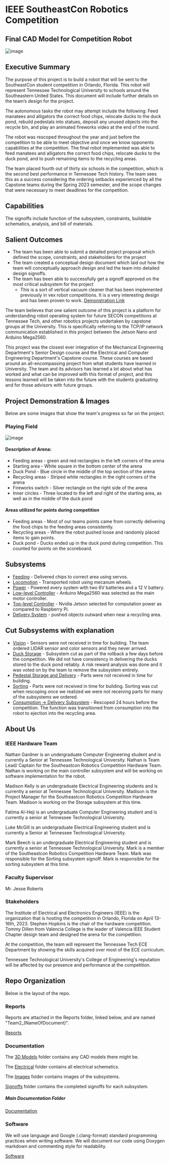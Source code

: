# **IEEE SoutheastCon Robotics Competition**

## **Final CAD Model for Competition Robot**

![image](/Documentation/Images/finalcadmodel.png)

## **Executive Summary**

The purpose of this project is to build a robot that will be sent to the SoutheastCon student competition in Orlando, Florida. This robot will represent Tennessee Technological University to schools around the Southeastern United States. This document will include further details on the team’s design for the project.

The autonomous tasks the robot may attempt include the following: Feed manatees and alligators the correct food chips, relocate ducks to the duck pond, rebuild pedestals into statues, deposit any unused objects into the recycle bin, and play an animated fireworks video at the end of the round.

The robot was rescoped throughout the year and just before the competition to be able to meet objective and once we know opponents capabilities at the competition. The final robot implemented was able to feed manatees and alligators the correct food chips, relocate ducks to the duck pond, and to push remaining items to the recycling areas. 

The team placed fourth out of thirty six schools in the competition, which is the second best performance in Tennessee Tech history. The team sees this as a success considering the ordering setbacks experienced by all the Capstone teams during the Spring 2023 semester, and the scope changes that were necessary to meet deadlines for the competition. 

## **Capabilities**

The signoffs include function of the subsystem, constraints, buildable schematics, analysis, and bill of materials.

## **Salient Outcomes**

* The team has been able to submit a detailed project proposal which defined the scope, constraints, and stakeholders for the project
* The team created a conceptual design document which laid out how the team will conceptually approach design and led the team into detailed design signoffs. 
* The team has been able to successfully get a signoff approved on the most critical subsystem for the project
  * This is a sort of vertical vacuum cleaner that has been implemented previously in vex robot competitions. It is a very interesting design and has been proven to work. [Demonstration Link](https://youtu.be/RCfMzZY3lC0?t=230)

The team believes that one salient outcome of this project is a platform for understanding robot operating system for future SECON competitions at Tennessee Tech, and other robotics projects undertaken by capstone groups at the University. This is specifically referring to the TCP/IP network communication established in this project between the Jetson Nano and Arduino Mega2560. 

This project was the closest ever integration of the Mechanical Engineering Department's Senior Design course and the Electrical and Computer Engineering Department's Capstone course. These courses are based around an all-encompassing project from what students have learned in University. The team and its advisors has learned a lot about what has worked and what can be improved with this format of project, and this lessons learned will be taken into the future with the students graduating and for those advisors with future groups.  

## **Project Demonstration & Images**

Below are some images that show the team's progress so far on the project.

### **Playing Field**

![image](https://user-images.githubusercontent.com/30758520/233140795-096c867a-2866-42e6-b423-b5c373aa2efe.png)

#### **Description of Arena:**

- Feeding areas - green and red rectangles in the left corners of the arena
- Starting area - White square in the bottom center of the arena
- Duck Pond - Blue circle in the middle of the top section of the arena
- Recycling areas - Striped white rectangles in the right corners of the arena
- Fireworks switch - Silver rectangle on the right side of the arena
- Inner circles - Three located to the left and right of the starting area, as well as in the middle of the duck pond

#### **Areas utilized for points during competition**

- Feeding areas - Most of our teams points came from correctly delivering the food chips to the feeding areas consistently.  
- Recycling areas - Where the robot pushed loose and randomly placed items to gain points. 
- Duck pond - Ducks ended up in the duck pond during competition. This counted for points on the scoreboard. 

## **Subsystems**
- [Feeding](/Documentation/Signoffs/LukeMcGill-signoff-Feeding.md) - Delivered chips to correct area using servos.
- [Locomotion](/Documentation/Signoffs/LukeMcGill-signoff-Locomotion.md) - Transported robot using mecanum wheels.
- [Power](/Documentation/Signoffs/MarkBeech-MadisonKelly-signoff-Power.md) - Powered every system with two 6V batteries and a 12 V battery.
- [Low-level Controller](/Documentation/Signoffs/NathanGardner-signoff-LowlevelController.md) - Arduino Mega2560 was selected as the main motor controller. 
- [Top-level Controller](/Documentation/Signoffs/NathanGardner-signoff-ToplevelController.md) - Nvidia Jetson selected for computation power as compared to Raspberry Pi.
- [Delivery System](/Documentation/Signoffs/Team2-signoff-ConsumptionSubsystem.md) - pushed objects outward when near a recycling area.

## **Cut Subsystems with explanation**
- [Vision](/Documentation/Signoffs/Fatima-signoff-vision.md) - Sensors were not received in time for building. The team ordered LIDAR sensor and color sensors and they never arrived.
- [Duck Storage](/Documentation/Signoffs/MadisonKelly-signoff-DuckStorage.md) - Subsystem cut as part of the rollback a few days before the competition. We did not have consistency in delivering the ducks stored to the duck pond reliably. A risk reward analysis was done and it was voted on by the team to remove the subsystem entirely. 
- [Pedestal Storage and Delivery](/Documentation/Signoffs/MadisonKelly-signoff-PedestalStorageAndDelivery.md) - Parts were not received in time for building. 
- [Sorting](/Documentation/Signoffs/MarkBeech-signoff-Sorting.md) - Parts were not received in time for building. Sorting was cut when rescoping once we realized we were not receiving parts for many of the subsystems we ordered. 
- [Consumption -> Delivery Subsystem](/Documentation/Signoffs/Team2-signoff-ConsumptionSubsystem.md) - Rescoped 24 hours before the competition. The function was transitioned from consumption into the robot to ejection into the recycling area.  

## **About Us**

### **IEEE Hardware Team**

Nathan Gardner is an undergraduate Computer Engineering student and is currently a Senior at Tennessee Technological University. Nathan is Team Lead/ Captain for the Southeastcon Robotics Competition Hardware Team. Nathan is working on the main controller subsystem and will be working on software implementation for the robot. 

Madison Kelly is an undergraduate Electrical Engineering students and is currently a senior at Tennessee Technological University. Madison is the Project Manager for the Southeastcon Robotics Competition Hardware Team. Madison is working on the Storage subsystem at this time.

Fatima Al-Heji is an undergraduate Computer Engineering student and is currently a senior at Tennessee Technological University.

Luke McGill is an undergraduate Electrical Engineering student and is currently a Senior at Tennessee Technological University.

Mark Beech is an undergraduate Electrical Engineering student and is currently a senior at Tennessee Technological University. Mark is a member of the Southeastcon Robotics Competition Hardware Team. Mark was responsible for the Sorting subsystem signoff. Mark is responsible for the sorting subsystem at this time.


### **Faculty Supervisor**

Mr. Jesse Roberts

### **Stakeholders**

The Institute of Electrical and Electronics Engineers (IEEE) is the organization that is hosting the competition in Orlando, Florida on April 13-16th, 2023. Stephen Hopkins is the chair of the hardware competition. Tommy Dillen from Valencia College is the leader of Valencia IEEE Student Chapter design team and designed the arena for the competition.

At the competition, the team will represent the Tennessee Tech ECE Department by showing the skills acquired over most of the ECE curriculum.

Tennessee Technological University's College of Engineering's reputation will be affected by our presence and performance at the competition.

## **Repo Organization**

Below is the layout of the repo.

### **Reports**

Reports are attached in the Reports folder, linked below, and are named "Team2_(NameOfDocument)".

[Reports](/Reports/)

### **Documentation**

The [3D Models](/Documentation/3D%20Models) folder contains any CAD models there might be.

The [Electrical](/Documentation/Electrical) folder contains all electrical schematics.

The [Images](/Documentation/Images) folder contains images of the subsystems.

[Signoffs](/Documentation/Signoffs) folder contains the completed signoffs for each subsystem.

##### **Main Documentation Folder**

[Documentation](/Documentation/)

### **Software**

We will use language and Google (.clang-format) standard programming practices when writing software. We will document our code using Doxygen markdown and commenting style for readability. 

[Software](/Software/)
